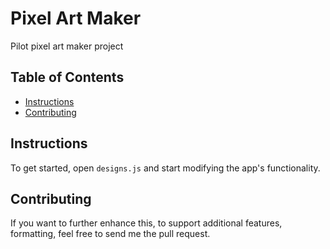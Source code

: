 # Pixel Art Maker
Pilot pixel art maker project


## Table of Contents

* [Instructions](#instructions)
* [Contributing](#contributing)

## Instructions

To get started, open `designs.js` and start modifying the app's functionality.


## Contributing

If you want to further enhance this, to support additional features, formatting, feel free to send me the pull request.
